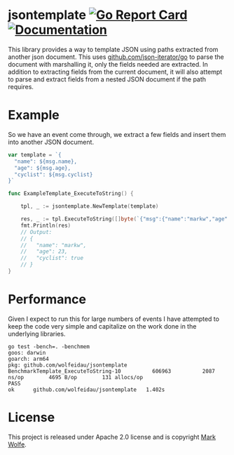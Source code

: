 # jsontemplate [![Go Report Card](https://goreportcard.com/badge/github.com/wolfeidau/jsontemplate)](https://goreportcard.com/report/github.com/wolfeidau/jsontemplate) [![Documentation](https://godoc.org/github.com/wolfeidau/jsontemplate?status.svg)](https://godoc.org/github.com/wolfeidau/jsontemplate)

This library provides a way to template JSON using paths extracted from another json document. This uses [github.com/json-iterator/go](https://github.com/json-iterator/go) to parse the document with marshalling it, only the fields needed are extracted. In addition to extracting fields from the current document, it will also attempt to parse and extract fields from a nested JSON document if the path requires.

# Example

So we have an event come through, we extract a few fields and insert them into another JSON document.

```go
var template = `{
  "name": ${msg.name},
  "age": ${msg.age},
  "cyclist": ${msg.cyclist}
}`

func ExampleTemplate_ExecuteToString() {

	tpl, _ := jsontemplate.NewTemplate(template)

	res, _ := tpl.ExecuteToString([]byte(`{"msg":{"name":"markw","age":23,"cyclist":true}}`))
	fmt.Println(res)
	// Output:
	// {
	//   "name": "markw",
	//   "age": 23,
	//   "cyclist": true
	// }
}
```

# Performance

Given I expect to run this for large numbers of events I have attempted to keep the code very simple and capitalize on the work done in the underlying libraries.

```
go test -bench=. -benchmem
goos: darwin
goarch: arm64
pkg: github.com/wolfeidau/jsontemplate
BenchmarkTemplate_ExecuteToString-10    	  606963	      2087 ns/op	    4695 B/op	     131 allocs/op
PASS
ok  	github.com/wolfeidau/jsontemplate	1.402s
```

# License

This project is released under Apache 2.0 license and is copyright [Mark Wolfe](https://www.wolfe.id.au).